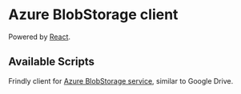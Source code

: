 # Azure BlobStorage client

Powered by [React](https://reactjs.org/).

## Available Scripts

Frindly client for [Azure BlobStorage service](https://azure.microsoft.com/en-us/services/storage/blobs/), similar to Google Drive.
